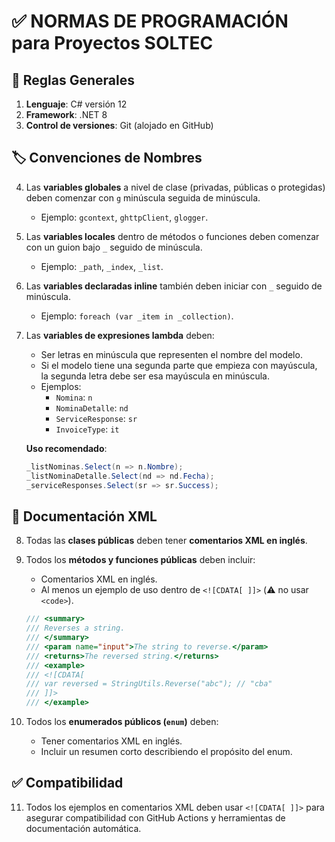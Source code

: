 # ✅ NORMAS DE PROGRAMACIÓN para Proyectos SOLTEC

## 🔧 Reglas Generales
1. **Lenguaje**: C# versión 12  
2. **Framework**: .NET 8  
3. **Control de versiones**: Git (alojado en GitHub)  

## 🏷️ Convenciones de Nombres

4. Las **variables globales** a nivel de clase (privadas, públicas o protegidas) deben comenzar con `g` minúscula seguida de minúscula.
   - Ejemplo: `gcontext`, `ghttpClient`, `glogger`.

5. Las **variables locales** dentro de métodos o funciones deben comenzar con un guion bajo `_` seguido de minúscula.
   - Ejemplo: `_path`, `_index`, `_list`.

6. Las **variables declaradas inline** también deben iniciar con `_` seguido de minúscula.
   - Ejemplo: `foreach (var _item in _collection)`.

7. Las **variables de expresiones lambda** deben:
   - Ser letras en minúscula que representen el nombre del modelo.
   - Si el modelo tiene una segunda parte que empieza con mayúscula, la segunda letra debe ser esa mayúscula en minúscula.
   - Ejemplos:
     - `Nomina`: `n`
     - `NominaDetalle`: `nd`
     - `ServiceResponse`: `sr`
     - `InvoiceType`: `it`

   **Uso recomendado**:
   ```csharp
   _listNominas.Select(n => n.Nombre);
   _listNominaDetalle.Select(nd => nd.Fecha);
   _serviceResponses.Select(sr => sr.Success);
   ```

## 📘 Documentación XML

8. Todas las **clases públicas** deben tener **comentarios XML en inglés**.

9. Todos los **métodos y funciones públicas** deben incluir:
   - Comentarios XML en inglés.
   - Al menos un ejemplo de uso dentro de `<![CDATA[ ]]>` (⚠️ no usar `<code>`).
   ```csharp
   /// <summary>
   /// Reverses a string.
   /// </summary>
   /// <param name="input">The string to reverse.</param>
   /// <returns>The reversed string.</returns>
   /// <example>
   /// <![CDATA[
   /// var reversed = StringUtils.Reverse("abc"); // "cba"
   /// ]]>
   /// </example>
   ```

10. Todos los **enumerados públicos (`enum`)** deben:
    - Tener comentarios XML en inglés.
    - Incluir un resumen corto describiendo el propósito del enum.

## ✅ Compatibilidad

11. Todos los ejemplos en comentarios XML deben usar `<![CDATA[ ]]>` para asegurar compatibilidad con GitHub Actions y herramientas de documentación automática.
